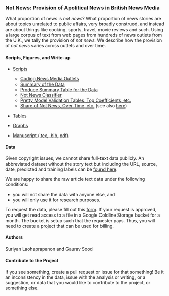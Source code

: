 ### Not News: Provision of Apolitical News in British News Media

What proportion of news is *not news*? What proportion of news stories are about topics unrelated to public affairs, very broadly construed, and instead are about things like cooking, sports, travel, movie reviews and such. Using a large corpus of text from web pages from hundreds of news outlets from the U.K., we tally the provision of *not news.* We describe how the provision of *not news* varies across outlets and over time.

#### Scripts, Figures, and Write-up

* [Scripts](scripts/)
    - [Coding News Media Outlets](scripts/00_uk_coding_outlets.ipynb)
    - [Summary of the Data](scripts/01_subset_summarize_uk_news_media_data_by_label.ipynb)
    - [Produce Summary Table for the Data](scripts/01a_describe_data.R)
    - [Not News Classifier](scripts/02_url_classify_uk.ipynb)
    - [Pretty Model Validation Tables, Top Coefficients, etc.](scripts/02a_model_stats_interp.R)
    - [Share of Not News, Over Time, etc.](scripts/03_describe_not_news.R) (see also [here](scripts/02_url_classify_uk.ipynb))

* [Tables](tabs/)
* [Graphs](figs/)
* [Manuscript (.tex, .bib, pdf)](ms/)

#### Data

Given copyright issues, we cannot share full-text data publicly. An abbreviated dataset without the story text but including the URL, source,  date, predicted and training labels can be [found here](https://doi.org/10.7910/DVN/YFIQAN). 

We are happy to share the raw article text data under the following conditions:

* you will not share the data with anyone else, and 
* you will only use it for research purposes. 

To request the data, please fill out this [form](https://goo.gl/forms/WMv6qtmr5H4IehgF3). If your request is approved, you will get read access to a file in a Google Coldline Storage bucket for a month. The bucket is setup such that the requester pays. Thus, you will need to create a project that can be used for billing.

#### Authors

Suriyan Laohaprapanon and Gaurav Sood

#### Contribute to the Project

If you see something, create a pull request or issue for that something! Be it an inconsistency in the data, issue with the analysis or writing, or a suggestion, or data that you would like to contribute to the project, or something else.
